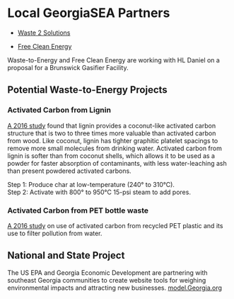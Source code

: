 
# Local GeorgiaSEA Partners 

- [Waste 2 Solutions](http://waste2solutions.net)  

- [Free Clean Energy](../../?partner=freeclean)  

Waste-to-Energy and Free Clean Energy are working with HL Daniel on a proposal for a Brunswick&nbsp;Gasifier&nbsp;Facility.  


## Potential Waste-to-Energy Projects

### Activated Carbon from Lignin

[A 2016 study](http://wcponline.com/2016/06/15/lignin-waste-transformed-coconut-like-activated-carbon/) found that lignin provides a coconut-like activated carbon  structure that is two to three times more valuable than activated carbon from wood. Like coconut, lignin has tighter graphitic platelet spacings to remove more small molecules from drinking water. Activated carbon from lignin is softer than from coconut shells, which allows it to be used as a powder for faster absorption of contaminants, with less water-leaching ash than present powdered activated carbons.  


Step 1: Produce char at low-temperature (240° to 310°C).  
Step 2: Activate with 800° to 950°C 15-psi steam to add pores.  

### Activated Carbon from PET bottle waste

[A 2016 study](https://www.semanticscholar.org/paper/Preparation-of-high-quality-activated-carbon-from-Mendoza-Carrasco-Cuerda-Correa/f7f362eb4db7ba5f1ab45ebb7d948d16895a76fc) on use of activated carbon from recycled PET plastic and its use to filter pollution from water.  

## National and State Project  

The US EPA and Georgia Economic Development are partnering with southeast Georgia communities to create website tools for weighing environmental impacts and attracting new businesses. 
[model.Georgia.org](https://model.georgia.org/)

